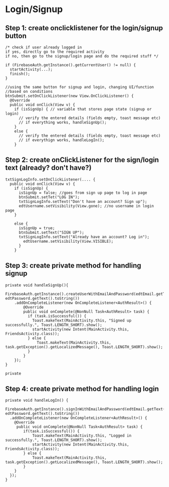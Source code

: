 # Login/Signup 

## Step 1: create onclicklistener for the login/signup button
  
    /* check if user already logged in 
    if yes, directly go to the required activity
    if no, then go to the signup/login page and do the required stuff */ 
    
    if (FirebaseAuth.getInstance().getCurrentUser() != null) {
      startActivity(...); 
      finish(); 
    }
    
    //using the same button for signup and login, changing UI/function 
    //based on conditions 
    btnSubmit.setOnClickListener(new View.OnClickListener() {
      @Override 
      public void onClick(View v) {
        if (isSignUp) { // variable that stores page state (signup or login)
          // verify the entered details (fields empty, toast message etc)
          // if everything works, handleSignUp(); 
        }
        else {
          // verify the entered details (fields empty, toast message etc) 
          // if everythign works, handleLogIn(); 
        }

## Step 2: create onClickListener for the sign/login text (already? don't have?) 

    txtSignLogInfo.setOnClickListener(.... {
      public void onClick(View v) {
        if (isSignUp) {
          isSignUp = false; //goes from sign up page to log in page 
          btnSubmit.setTet("LOG IN"); 
          txtSignLogInfo.setText("Don't have an account? Sign up"); 
          edtUsername.setVisibility(View.gone); //no username in login page
        }

        else {
          isSignUp = true;
          btnSubmit.setText("SIGN UP");
          txtSignLogInfo.setText("Already have an account? Log in");
            edtUsername.setVisibility(View.VISIBLE);
          }
        }

## Step 3: create private method for handling signup

    private void handleSignUp(){
      FirebaseAuth.getInstance().createUserWithEmailAndPassword(edtEmail.getText().toString(), edtPassword.getText().toString())
        .addOnCompleteListener(new OnCompleteListener<AuthResult>() {
            @Override
            public void onComplete(@NonNull Task<AuthResult> task) {
              if (task.isSuccessful()) {
                Toast.makeText(MainActivity.this, "Signed up successfully.", Toast.LENGTH_SHORT).show();
                startActivity(new Intent(MainActivity.this, FriendsActivity.class));
              } else {
                  Toast.makeText(MainActivity.this, task.getException().getLocalizedMessage(), Toast.LENGTH_SHORT).show();
              }
            }
        });
    }

    private

## Step 4: create private method for handling login 

    private void handleLogIn() {
      FirebaseAuth.getInstance().signInWithEmailAndPassword(edtEmail.getText().toString(), edtPassword.getText().toString()) 
      .addOnCompleteListener(new OnCompleteListener<AuthResult>() {
        @Override 
         public void onComplete(@NonNull Task<AuthResult> task) {
            if(task.isSuccessful()) {
                Toast.makeText(MainActivity.this, "Logged in successfully.", Toast.LENGTH_SHORT).show();
                startActivity(new Intent(MainActivity.this, FriendsActivity.class));
            } else {
                Toast.makeText(MainActivity.this, task.getException().getLocalizedMessage(), Toast.LENGTH_SHORT).show();
            }
        }
      });
    }




         
        
